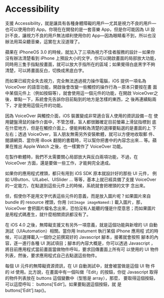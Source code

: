 Accessibility
=============

支援 Accessibility，就是讓具有各種身體障礙的用戶—尤其是視力不良的用戶—
也可以使用你的 App。你現在在開發的是一套音樂 App，但是你可能因為 UI 設
計不良，讓視力不良的用戶無法順利使用你的 App—因為眼睛看不到，所以也沒
辦法用耳朵聽音樂，這實在太沒道理了。

蘋果在 iPhoneOS 3.0 的時候，就加入了三項為視力不佳者服務的設計－如果你
沒有辦法清楚看到 iPhone 上預設大小的文字，你可以開啟畫面的局部放大功能，
同時用三隻手指點按畫面，就可以放大手指所在的區域；如果覺得白底黑字不夠
清楚，可以將畫面反白，切換成黑底白字。

而如果已經完全失去視力，完全無法透過視力操作電腦，iOS 提供一項名為
VoiceOver 的語音功能，開啟後會改變一些觸控的操作行為－原本只要按在畫
面中某個元件上（例如按鈕等），就會使用這一個元件的功能，在開啟
VoiceOver之後，單點一下，系統會先告訴你目前點到的地方是怎樣的東西，之
後再連續點兩下，才是使用這個元件的功能。

因為 VoiceOver 與觸控介面，iOS 裝置變成非常適合盲人使用的資訊設備－在
使用鍵盤滑鼠的操作介面中，不管怎樣，盲人都很難確定目前螢幕上滑鼠指標到
底在什麼地方，但是在觸控介面上，便能夠較為清楚的選擇要點選的是畫面的上
下左右；透過 VoiceOver，盲人朋友無需另外安裝軟體，就可以方便地收取郵
件、閱讀網頁、當你用 iBook 翻閱的書籍時，可以幫你把書中的內容念出來…
等。蘋果在推出 Apple Watch 之後，也一樣實作了 VoiceOver 功能。

在製作軟體時，我們不太需要關心局部放大與反白兩項功能，不過，在
VoiceOver 方面，還是要做一些工作，才能夠完全達成。

如果你的應用程式裡頭，都只有用到 iOS SDK 原本就設計好的那些 UI 元件，
例如 UIButton、UILabel、UISlider … 等等，基本上就已經具備了支援
VoiceOver 的一定能力，在點選到這些元件上的時候，系統就會把裡頭的文字
念出來。

但，假使你不是用文字代表這些元件的意義，而是放入圖片呢？如果圖片來自
bundle 的 resource 裡頭，你用 `[UIImage imageNamed:]` 載入圖片，那，
VoiceOver 會把圖片檔名念出來，恐怕沒有人能聽的懂是什麼意思；而如果圖片
是用程式碼產生，就什麼相關資訊都沒有了。

在 iOS 4.0 之後，無障礙支援又有另外一項意義，就是這個功能與新增的 UI
自動測試（UIAutomation）相關。當你用 Instument 執行某個 iPhone 應用程
式的時候，可以選擇載入一個你之前撰寫好的 Javascript 腳本，接著就會按照
腳本的內容，逐一進行各種 UI 測試項目；腳本的內容大概是，你可以透過
Javascript ，將目前應用程式當前畫面當做物件呼叫，要求回傳畫面上所有可
以使用的 UI 物件列表，然後，要求應用程式自己去點選這些物件。

每個 UI 元件的無障礙資源資訊，在 UI 自動測試中，就會被當做是這個 UI 物
件的 id 使用。比方說，在畫面中有一個叫做「Edit」的按鈕，你從
Javascript 取得的物件列表放在 buttons 這個變數中（型態是 array），那麼，
要取得這個按鈕，可以這麼呼叫： buttons[‘Edit’]。如果要點選這個按鈕，就
是 buttons[‘Edit’].tap()。
